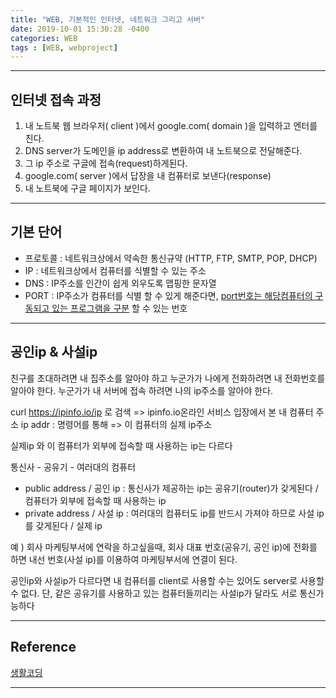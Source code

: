 ```yaml
---
title: "WEB, 기본적인 인터넷, 네트워크 그리고 서버"
date: 2019-10-01 15:30:28 -0400
categories: WEB
tags : [WEB, webproject]
---
```

---
## 인터넷 접속 과정
1. 내 노트북 웹 브라우저( client )에서 google.com( domain )을 입력하고 엔터를 친다.
2. DNS server가 도메인을 ip address로 변환하여 내 노트북으로 전달해준다.
3. 그 ip 주소로  구글에 접속(request)하게된다.
4. google.com( server )에서 답장을 내 컴퓨터로 보낸다(response)
5. 내 노트북에 구글 페이지가 보인다.
---
## 기본 단어
- 프로토콜 : 네트워크상에서 약속한 통신규약 (HTTP, FTP, SMTP, POP, DHCP)
- IP : 네트워크상에서 컴퓨터를 식별할 수 있는 주소
- DNS : IP주소를 인간이 쉽게 외우도록 맵핑한 문자열
- PORT : IP주소가 컴퓨터를 식별 할 수 있게 해준다면, <u>port번호는 해당컴퓨터의 구동되고 있는 프로그램을 구분</u> 할 수 있는 번호
---
## 공인ip & 사설ip

친구를 초대하려면 내 집주소를 알아야 하고
누군가가 나에게 전화하려면 내 전화번호를 알아야 한다.
누군가가 내 서버에 접속 하려면 나의 ip주소를 알아야 한다.

curl https://ipinfo.io/ip 로 검색 => ipinfo.io온라인 서비스 입장에서 본 내 컴퓨터 주소
ip addr : 명령어를 통해 => 이 컴퓨터의 실제 ip주소

실제ip 와 이 컴퓨터가 외부에 접속할 때 사용하는 ip는 다르다

통신사 - 공유기 - 여러대의 컴퓨터
- public address / 공인 ip :
  통신사가 제공하는 ip는 공유기(router)가 갖게된다 / 컴퓨터가 외부에 접속할 때 사용하는 ip
- private address / 사설 ip :
  여러대의 컴퓨터도 ip를 반드시 가져야 하므로 사설 ip를 갖게된다 / 실제 ip

예 )
회사 마케팅부서에 연락을 하고싶을때,
회사 대표 번호(공유기, 공인 ip)에 전화를 하면
내선 번호(사설 ip)를 이용하여 마케팅부서에 연결이 된다.

공인ip와 사설ip가 다르다면 내 컴퓨터를 client로 사용할 수는 있어도 server로 사용할 수 없다.
단, 같은 공유기를 사용하고 있는 컴퓨터들끼리는 사설ip가 달라도 서로 통신가능하다

---
## Reference
[생활코딩](https://opentutorials.org/course/2598/14427)


---
